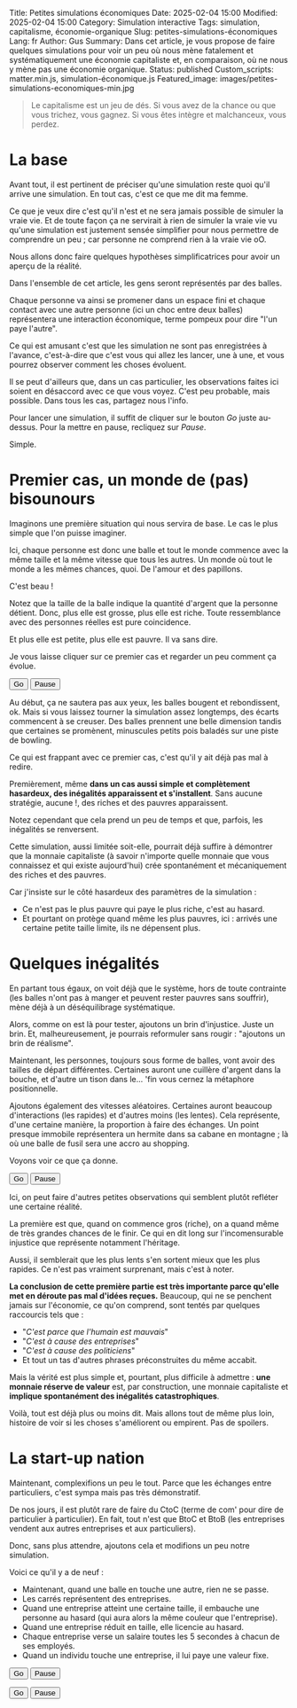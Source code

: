 Title: Petites simulations économiques
Date: 2025-02-04 15:00
Modified: 2025-02-04 15:00
Category: Simulation interactive
Tags: simulation, capitalisme, économie-organique
Slug: petites-simulations-économiques
Lang: fr
Author: Gus
Summary: Dans cet article, je vous propose de faire quelques simulations pour voir un peu où nous mène fatalement et systématiquement une économie capitaliste et, en comparaison, où ne nous y mène pas une économie organique.
Status: published
Custom_scripts: matter.min.js, simulation-économique.js
Featured_image: images/petites-simulations-economiques-min.jpg

> Le capitalisme est un jeu de dés. Si vous avez de la chance ou que vous trichez, vous gagnez. Si vous êtes intègre et malchanceux, vous perdez.

# La base

Avant tout, il est pertinent de préciser qu'une simulation reste quoi qu'il arrive une simulation.
En tout cas, c'est ce que me dit ma femme.

Ce que je veux dire c'est qu'il n'est et ne sera jamais possible de simuler la vraie vie.
Et de toute façon ça ne servirait à rien de simuler la vraie vie vu qu'une simulation est justement sensée simplifier pour nous permettre de comprendre un peu ; car personne ne comprend rien à la vraie vie oO.

Nous allons donc faire quelques hypothèses simplificatrices pour avoir un aperçu de la réalité.

Dans l'ensemble de cet article, les gens seront représentés par des balles.

Chaque personne va ainsi se promener dans un espace fini et chaque contact avec une autre personne (ici un choc entre deux balles) représentera une interaction économique, terme pompeux pour dire "l'un paye l'autre".

Ce qui est amusant c'est que les simulation ne sont pas enregistrées à l'avance, c'est-à-dire que c'est vous qui allez les lancer, une à une, et vous pourrez observer comment les choses évoluent.

Il se peut d'ailleurs que, dans un cas particulier, les observations faites ici soient en désaccord avec ce que vous voyez.
C'est peu probable, mais possible.
Dans tous les cas, partagez nous l'info.

Pour lancer une simulation, il suffit de cliquer sur le bouton *Go* juste au-dessus.
Pour la mettre en pause, recliquez sur *Pause*.

Simple.

# Premier cas, un monde de (pas) bisounours

Imaginons une première situation qui nous servira de base.
Le cas le plus simple que l'on puisse imaginer.

Ici, chaque personne est donc une balle et tout le monde commence avec la même taille et la même vitesse que tous les autres.
Un monde où tout le monde a les mêmes chances, quoi.
De l'amour et des papillons.

C'est beau !

Notez que la taille de la balle indique la quantité d'argent que la personne détient.
Donc, plus elle est grosse, plus elle est riche.
Toute ressemblance avec des personnes réelles est pure coincidence.

Et plus elle est petite, plus elle est pauvre.
Il va sans dire.

Je vous laisse cliquer sur ce premier cas et regarder un peu comment ça évolue.
 
<button id="simulation0Start" type="button" class="btn btn-sm btn-outline-primary">Go</button>
<button id="simulation0Pause" type="button" class="btn btn-sm btn-outline-primary">Pause</button>
<div id="simulationBase"></div>

Au début, ça ne sautera pas aux yeux, les balles bougent et rebondissent, ok.
Mais si vous laissez tourner la simulation assez longtemps, des écarts commencent à se creuser.
Des balles prennent une belle dimension tandis que certaines se promènent, minuscules petits pois baladés sur une piste de bowling.

Ce qui est frappant avec ce premier cas, c'est qu'il y ait déjà pas mal à redire.

Premièrement, même **dans un cas aussi simple et complètement hasardeux, des inégalités apparaissent et s'installent**.
Sans aucune stratégie, aucune !, des riches et des pauvres apparaissent.

Notez cependant que cela prend un peu de temps et que, parfois, les inégalités se renversent.

Cette simulation, aussi limitée soit-elle, pourrait déjà suffire à démontrer que la monnaie capitaliste (à savoir n'importe quelle monnaie que vous connaissez et qui existe aujourd'hui) crée spontanément et mécaniquement des riches et des pauvres.

Car j'insiste sur le côté hasardeux des paramètres de la simulation :

* Ce n'est pas le plus pauvre qui paye le plus riche, c'est au hasard.
* Et pourtant on protège quand même les plus pauvres, ici : arrivés une certaine petite taille limite, ils ne dépensent plus.

# Quelques inégalités

En partant tous égaux, on voit déjà que le système, hors de toute contrainte (les balles n'ont pas à manger et peuvent rester pauvres sans souffrir), mène déjà à un déséquilibrage systématique.

Alors, comme on est là pour tester, ajoutons un brin d'injustice.
Juste un brin.
Et, malheureusement, je pourrais reformuler sans rougir : "ajoutons un brin de réalisme".

Maintenant, les personnes, toujours sous forme de balles, vont avoir des tailles de départ différentes.
Certaines auront une cuillère d'argent dans la bouche, et d'autre un tison dans le... 'fin vous cernez la métaphore positionnelle.

Ajoutons également des vitesses aléatoires.
Certaines auront beaucoup d'interactions (les rapides) et d'autres moins (les lentes).
Cela représente, d'une certaine manière, la proportion à faire des échanges.
Un point presque immobile représentera un hermite dans sa cabane en montagne ; là où une balle de fusil sera une accro au shopping.

Voyons voir ce que ça donne.

<button id="simulation1Start" type="button" class="btn btn-sm btn-outline-primary">Go</button>
<button id="simulation1Pause" type="button" class="btn btn-sm btn-outline-primary">Pause</button>
<div id="simulationRandomSpeedAndSize"></div>

Ici, on peut faire d'autres petites observations qui semblent plutôt refléter une certaine réalité.

La première est que, quand on commence gros (riche), on a quand même de très grandes chances de le finir.
Ce qui en dit long sur l'incomensurable injustice que représente notamment l'héritage.

Aussi, il semblerait que les plus lents s'en sortent mieux que les plus rapides.
Ce n'est pas vraiment surprenant, mais c'est à noter.

**La conclusion de cette première partie est très importante parce qu'elle met en déroute pas mal d'idées reçues.**
Beaucoup, qui ne se penchent jamais sur l'économie, ce qu'on comprend, sont tentés par quelques raccourcis tels que :

* "*C'est parce que l'humain est mauvais*"
* "*C'est à cause des entreprises*"
* "*C'est à cause des politiciens*"
* Et tout un tas d'autres phrases préconstruites du même accabit.

Mais la vérité est plus simple et, pourtant, plus difficile à admettre : **une monnaie réserve de valeur** est, par construction, une monnaie capitaliste et **implique spontanément des inégalités catastrophiques**.

Voilà, tout est déjà plus ou moins dit.
Mais allons tout de même plus loin, histoire de voir si les choses s'améliorent ou empirent.
Pas de spoilers.

# La start-up nation

Maintenant, complexifions un peu le tout.
Parce que les échanges entre particuliers, c'est sympa mais pas très démonstratif.

De nos jours, il est plutôt rare de faire du CtoC (terme de com' pour dire de particulier à particulier).
En fait, tout n'est que BtoC et BtoB (les entreprises vendent aux autres entreprises et aux particuliers).

Donc, sans plus attendre, ajoutons cela et modifions un peu notre simulation.

Voici ce qu'il y a de neuf :

* Maintenant, quand une balle en touche une autre, rien ne se passe.
* Les carrés représentent des entreprises.
* Quand une entreprise atteint une certaine taille, il embauche une personne au hasard (qui aura alors la même couleur que l'entreprise).
* Quand une entreprise réduit en taille, elle licencie au hasard.
* Chaque entreprise verse un salaire toutes les 5 secondes à chacun de ses employés.
* Quand un individu touche une entreprise, il lui paye une valeur fixe.

<button id="simulation2Start" type="button" class="btn btn-sm btn-outline-primary">Go</button>
<button id="simulation2Pause" type="button" class="btn btn-sm btn-outline-primary">Pause</button>
<div id="simulationWithCompanies"></div>

<button id="simulation3Start" type="button" class="btn btn-sm btn-outline-primary">Go</button>
<button id="simulation3Pause" type="button" class="btn btn-sm btn-outline-primary">Pause</button>
<div id="simulationWithBank"></div>
